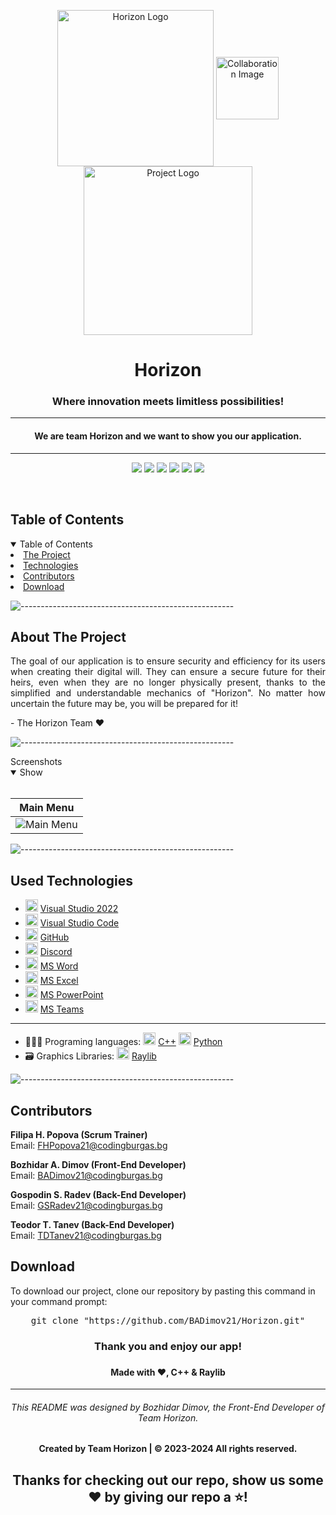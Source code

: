 <p align="center">
     <img align="center" src="https://cdn.discordapp.com/attachments/1184487440862433320/1191434569354854400/c934e711-5052-4b11-9c7c-9de9d48d5d9a-removebg-preview_auto_x2-removebg-preview.png?ex=65a56ce9&is=6592f7e9&hm=0c765e79f80b10bda3a1ca696bd5d2502bf02b0d4151e8b877c1abe6d69a9f03&" alt="Horizon Logo" width="250", height="250">
     <img align="center" src="https://cdn.discordapp.com/attachments/1184487440862433320/1196069231427584080/Red_Letter_X_on_a_black_background-removebg-preview_1.png?ex=65b64946&is=65a3d446&hm=0265c3fc25e3196e4100d2ff30d319c98b7a56379c61458f90ddf86197342475&" alt="Collaboration Image" width="100", height="100">
     <img align="center" src="https://cdn.discordapp.com/attachments/1184487440862433320/1192545257515139252/project_logo.png?ex=65a97751&is=65970251&hm=3dd740656659980419e7e18ac2e46926a9b85f9285ff95acf0e68553fe941700&" alt="Project Logo" width="270", height="270">
</p>
    
<h1 align="center"> Horizon </h1>
<h3 align="center"> Where innovation meets limitless possibilities! </h3>  
    
<hr>
    <h4 align="center">We are team Horizon and we want to show you our application.</h4>
<hr>
    
<p align="center">
    <img src = "https://img.shields.io/github/languages/count/BADimov21/Horizon?style=for-the-badge">
    <img src = "https://img.shields.io/github/contributors/BADimov21/Horizon?style=for-the-badge">
    <img src = "https://img.shields.io/github/repo-size/BADimov21/Horizon?style=for-the-badge">
    <img src = "https://img.shields.io/github/last-commit/BADimov21/Horizon?style=for-the-badge">
    <img src = "https://img.shields.io/github/languages/top/BADimov21/Horizon?style=for-the-badge">
    <img src = "https://img.shields.io/github/issues-closed/BADimov21/Horizon?style=for-the-badge">
<p>
<br>
    
<!-- TABLE OF CONTENTS -->
<h2 id="table-of-contents">Table of Contents</h2>
    
<details open="open">
    <summary>Table of Contents</summary>
    <li><a href="#about-the-project">  The Project</a></li>
    <li><a href="#used-technologies">  Technologies</a></li>
    <li><a href="#contributors">   Contributors</a></li>
    <li><a href="#download">    Download</a></li>
</details>
    
![-----------------------------------------------------](https://raw.githubusercontent.com/andreasbm/readme/master/assets/lines/rainbow.png)
    
<!-- ABOUT THE PROJECT -->
<h2 id="about-the-project">About The Project</h2>
    
<p align="justify">
    The goal of our application is to ensure security and efficiency for its users when creating their digital will. They can ensure a secure future for their heirs, even when they are no longer physically present, thanks to the simplified and understandable mechanics of "Horizon". No matter how uncertain the future may be, you will be prepared for it!
</p>
<p> - The Horizon Team ❤️</p>
    
    
![-----------------------------------------------------](https://raw.githubusercontent.com/andreasbm/readme/master/assets/lines/rainbow.png)
    
<summary>Screenshots</summary>
<details open="open">
<summary>Show</summary>
<br>
    
    
|                               Main Menu                               |
| :-------------------------------------------------------------------: | 
| <img src="https://cdn.discordapp.com/attachments/1184487440862433320/1196069997378818078/image.png?ex=65b649fd&is=65a3d4fd&hm=5e421a472cb12e1dd6b501f0b94501aee6dd5b7103fa56aebed7b1778144b76f&" alt="Main Menu"></a> |

    
</details>
    
</td></tr></table>
<p></p>
    
![-----------------------------------------------------](https://raw.githubusercontent.com/andreasbm/readme/master/assets/lines/rainbow.png)
    
##  Used Technologies
- <img src="https://upload.wikimedia.org/wikipedia/commons/thumb/2/2c/Visual_Studio_Icon_2022.svg/1200px-Visual_Studio_Icon_2022.svg.png" width="20" alt="Visual Studio 2022 Logo"> <a href="https://visualstudio.microsoft.com/vs/">Visual Studio 2022</a>
- <img src="https://upload.wikimedia.org/wikipedia/commons/thumb/9/9a/Visual_Studio_Code_1.35_icon.svg/2048px-Visual_Studio_Code_1.35_icon.svg.png" width="20" alt="Visual Studio Code Logo"> <a href="https://code.visualstudio.com/">Visual Studio Code</a>
- <img src="https://github.githubassets.com/images/modules/logos_page/GitHub-Mark.png" width="20" alt="GitHub Logo"> <a href="https://github.com/">GitHub</a>
- <img src="https://www.freepnglogos.com/uploads/discord-logo-png/concours-discord-cartes-voeux-fortnite-france-6.png" width="20" alt="Discord Logo"> <a href="https://discord.com/">Discord</a>
- <img src="https://upload.wikimedia.org/wikipedia/commons/thumb/f/fd/Microsoft_Office_Word_%282019%E2%80%93present%29.svg/2203px-Microsoft_Office_Word_%282019%E2%80%93present%29.svg.png" width="20" alt="MS Word Logo"> <a href="https://en.wikipedia.org/wiki/Microsoft_Word">MS Word</a>
- <img src="https://upload.wikimedia.org/wikipedia/commons/thumb/3/34/Microsoft_Office_Excel_%282019%E2%80%93present%29.svg/2203px-Microsoft_Office_Excel_%282019%E2%80%93present%29.svg.png" width="20" alt="MS Excel Logo"> <a href="https://en.wikipedia.org/wiki/Microsoft_Excel">MS Excel</a>
- <img src="https://upload.wikimedia.org/wikipedia/commons/3/3b/Microsoft_PowerPoint_Logo.png" width="20" alt="MS PowerPoint Logo"> <a href="https://bg.wikipedia.org/wiki/Microsoft_PowerPoint">MS PowerPoint</a>
- <img src="https://upload.wikimedia.org/wikipedia/commons/thumb/c/c9/Microsoft_Office_Teams_%282018%E2%80%93present%29.svg/2203px-Microsoft_Office_Teams_%282018%E2%80%93present%29.svg.png" width="20" alt="MS Teams Logo"> <a href="https://www.microsoft.com/en-us/microsoft-teams/group-chat-software">MS Teams</a>
-----------------------------------------------------------------------------------------------------------------------------------
- 👩🏻‍💻 Programing languages: <img src="https://brandslogos.com/wp-content/uploads/thumbs/c-logo-vector.svg" width="20" alt="C++ Logo"> <a href="https://cplusplus.com/">C++</a> <img src="https://cdn.freebiesupply.com/logos/large/2x/python-5-logo-png-transparent.png" width="20" alt="Python Logo"> <a href="https://www.python.org/">Python</a>
- 🗃️ Graphics Libraries: <img src="https://upload.wikimedia.org/wikipedia/commons/f/f4/Raylib_logo.png" width="20" alt="Raylib Logo"> <a href="https://www.raylib.com/">Raylib</a>
    
    
![-----------------------------------------------------](https://raw.githubusercontent.com/andreasbm/readme/master/assets/lines/rainbow.png)
    
<!-- CONTRIBUTORS -->
<h2 id="contributors">Contributors</h2>
    
<p>
    
    
<b>Filipa H. Popova (Scrum Trainer)</b> <br>
    Email: <a>FHPopova21@codingburgas.bg</a> <br>
    
<b>Bozhidar A. Dimov (Front-End Developer)</b> <br>
    Email: <a>BADimov21@codingburgas.bg</a> <br>
    
<b>Gospodin S. Radev (Back-End Developer)</b> <br>
    Email: <a>GSRadev21@codingburgas.bg</a> <br>
    
<b>Teodor T. Tanev (Back-End Developer)</b> <br>
    Email: <a>TDTanev21@codingburgas.bg</a> <br>

    
</p>
    
<h2 id="download">Download</h2>
    
<p>To download our project, clone our repository by pasting this command in your command prompt:</p>
    
<pre align="center">git clone "https://github.com/BADimov21/Horizon.git"</pre>

<h3 align="center"> Thank you and enjoy our app! <h3>
<h4 align="center"> Made with ❤️, C++ & Raylib </h4>

<hr>

<h6 align="center">This README was designed by Bozhidar Dimov, the Front-End Developer of Team Horizon.</h6>
<h4 align="center"> Created by Team Horizon | &copy 2023-2024 All rights reserved.</h4>
<h2 align="center">Thanks for checking out our repo, show us some ❤️ by giving our repo a ⭐️!</h2>
